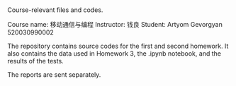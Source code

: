 #
Course-relevant files and codes. 

Course name: 移动通信与编程
Instructor: 钱良
Student: Artyom Gevorgyan 520030990002

The repository contains source codes for the first and second homework.
It also contains the data used in Homework 3, the .ipynb notebook, and 
the results of the tests. 

The reports are sent separately. 
